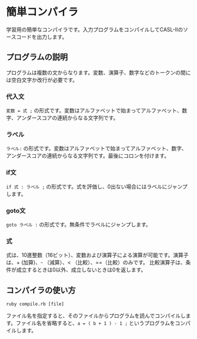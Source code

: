 # 簡単コンパイラ

学習用の簡単なコンパイラです。入力プログラムをコンパイルしてCASL-IIのソースコードを出力します。

## プログラムの説明

プログラムは複数の文からなります。変数、演算子、数字などのトークンの間には空白文字か改行が必要です。

### 代入文

`変数 = 式 ;` の形式です。変数はアルファベットで始まってアルファベット、数字、アンダースコアの連続からなる文字列です。

### ラベル

`ラベル:` の形式です。変数はアルファベットで始まってアルファベット、数字、アンダースコアの連続からなる文字列です。最後にコロンを付けます。

### if文

`if 式 : ラベル ;` の形式です。式を評価し、0出ない場合にはラベルにジャンプします。

### goto文

`goto ラベル :` の形式です。無条件でラベルにジャンプします。

### 式

式は、10進整数（16ビット）、変数および演算子による演算が可能です。演算子は、+ (加算)、- （減算）、< （比較）、==（比較）のみです。
比較演算子は、条件が成立するときは0以外、成立しないときは0を返します。

## コンパイラの使い方

```
ruby compile.rb [file]
```

ファイル名を指定すると、そのファイルからプログラムを読んでコンパイルします。ファイル名を省略すると、`a = ( b + 1 ) - 1 ;` というプログラムをコンパイルします。
